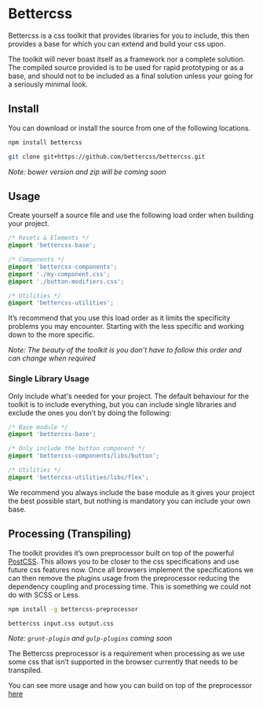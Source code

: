# Bettercss

Bettercss is a css toolkit that provides libraries for you to include, this then provides a base for which you can extend and build your css upon.

The toolkit will never boast itself as a framework nor a complete solution. The compiled source provided is to be used for rapid prototyping or as a base,  and should not to be included as a final solution unless your going for a seriously minimal look.

## Install

You can download or install the source from one of the following locations.

```sh
npm install bettercss

git clone git+https://github.com/bettercss/bettercss.git
```
*Note: bower version and zip will be coming soon*

## Usage

Create yourself a source file and use the following load order when building your project.

```css
/* Resets & Elements */
@import 'bettercss-base';

/* Components */
@import 'bettercss-components';
@import './my-component.css';
@import './button-modifiers.css';

/* Utilities */
@import 'bettercss-utilities';
```

It’s recommend that you use this load order as it limits the specificity problems you may encounter. Starting with the less specific and working down to the more specific.

*Note: The beauty of the toolkit is you don’t have to follow this order and can change when required*

### Single Library Usage

Only include what's needed for your project. The default behaviour for the toolkit is to include everything, but you can include single libraries and exclude the ones you don’t by doing the following:


```css
/* Base module */
@import 'bettercss-base';

/* Only include the button component */
@import 'bettercss-components/libs/button';

/* Utilities */
@import 'bettercss-utilities/libs/flex';
```

We recommend you always include the base module as it gives your project the best possible start, but nothing is mandatory you can include your own base.


## Processing (Transpiling)

The toolkit provides it’s own preprocessor built on top of the powerful [PostCSS](https://github.com/postcss/postcss). This allows you to be closer to the css specifications and use future css features now. Once all browsers implement the specifications we can then remove the plugins usage from the preprocessor reducing the dependency coupling and processing time. This is something we could not do with SCSS or Less.

```sh
npm install -g bettercss-preprocessor

bettercss input.css output.css
```

*Note: `grunt-plugin` and `gulp-plugins` coming soon*

The Bettercss preprocessor is a requirement when processing as we use some css that isn’t supported in the browser currently that needs to be transpiled.

You can see more usage and how you can build on top of the preprocessor [here](https://github.com/bettercss/preprocessor)


